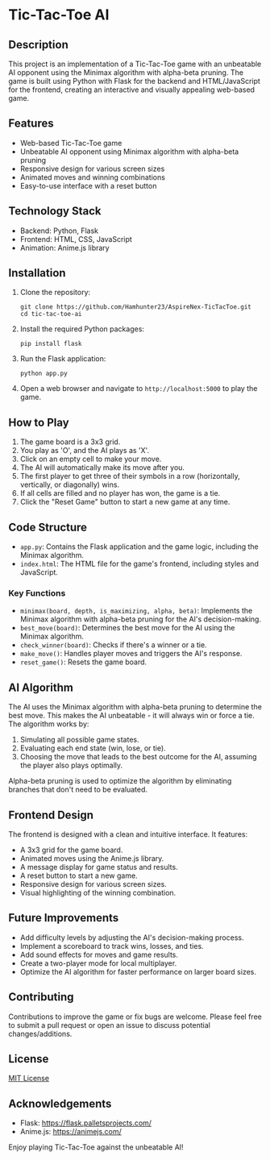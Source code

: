 # Tic-Tac-Toe AI

## Description

This project is an implementation of a Tic-Tac-Toe game with an unbeatable AI opponent using the Minimax algorithm with alpha-beta pruning. The game is built using Python with Flask for the backend and HTML/JavaScript for the frontend, creating an interactive and visually appealing web-based game.

## Features

- Web-based Tic-Tac-Toe game
- Unbeatable AI opponent using Minimax algorithm with alpha-beta pruning
- Responsive design for various screen sizes
- Animated moves and winning combinations
- Easy-to-use interface with a reset button

## Technology Stack

- Backend: Python, Flask
- Frontend: HTML, CSS, JavaScript
- Animation: Anime.js library

## Installation

1. Clone the repository:
   ```
   git clone https://github.com/Hamhunter23/AspireNex-TicTacToe.git
   cd tic-tac-toe-ai
   ```

2. Install the required Python packages:
   ```
   pip install flask
   ```

3. Run the Flask application:
   ```
   python app.py
   ```

4. Open a web browser and navigate to `http://localhost:5000` to play the game.

## How to Play

1. The game board is a 3x3 grid.
2. You play as 'O', and the AI plays as 'X'.
3. Click on an empty cell to make your move.
4. The AI will automatically make its move after you.
5. The first player to get three of their symbols in a row (horizontally, vertically, or diagonally) wins.
6. If all cells are filled and no player has won, the game is a tie.
7. Click the "Reset Game" button to start a new game at any time.

## Code Structure

- `app.py`: Contains the Flask application and the game logic, including the Minimax algorithm.
- `index.html`: The HTML file for the game's frontend, including styles and JavaScript.

### Key Functions

- `minimax(board, depth, is_maximizing, alpha, beta)`: Implements the Minimax algorithm with alpha-beta pruning for the AI's decision-making.
- `best_move(board)`: Determines the best move for the AI using the Minimax algorithm.
- `check_winner(board)`: Checks if there's a winner or a tie.
- `make_move()`: Handles player moves and triggers the AI's response.
- `reset_game()`: Resets the game board.

## AI Algorithm

The AI uses the Minimax algorithm with alpha-beta pruning to determine the best move. This makes the AI unbeatable - it will always win or force a tie. The algorithm works by:

1. Simulating all possible game states.
2. Evaluating each end state (win, lose, or tie).
3. Choosing the move that leads to the best outcome for the AI, assuming the player also plays optimally.

Alpha-beta pruning is used to optimize the algorithm by eliminating branches that don't need to be evaluated.

## Frontend Design

The frontend is designed with a clean and intuitive interface. It features:

- A 3x3 grid for the game board.
- Animated moves using the Anime.js library.
- A message display for game status and results.
- A reset button to start a new game.
- Responsive design for various screen sizes.
- Visual highlighting of the winning combination.

## Future Improvements

- Add difficulty levels by adjusting the AI's decision-making process.
- Implement a scoreboard to track wins, losses, and ties.
- Add sound effects for moves and game results.
- Create a two-player mode for local multiplayer.
- Optimize the AI algorithm for faster performance on larger board sizes.

## Contributing

Contributions to improve the game or fix bugs are welcome. Please feel free to submit a pull request or open an issue to discuss potential changes/additions.

## License

[MIT License](LICENSE)

## Acknowledgements

- Flask: https://flask.palletsprojects.com/
- Anime.js: https://animejs.com/

Enjoy playing Tic-Tac-Toe against the unbeatable AI!
